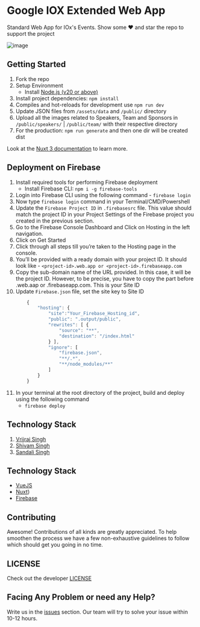 # Google IOX Extended Web App
Standard Web App for IOx's Events.
Show some ❤️ and star the repo to support the project

![image](https://github.com/vrijraj/iox24-webapp/assets/10599101/f8bbafd3-7cd0-4401-a4ba-ed788b3df5bd)

## Getting Started
1. Fork the repo
1. Setup Environment
    - Install [Node.js (v20 or above)](https://nodejs.org/en/download/)
1. Install project dependencies: `npm install` 
1. Compiles and hot-reloads for development use `npm run dev`
1. Update JSON files from `/assets/data` and `/public/` directory
1. Upload all the images related to Speakers, Team and Sponsors in `/public/speakers/` | `/public/team/` with their respective directory
1. For the production: `npm run generate` and then one dir will be created dist

Look at the [Nuxt 3 documentation](https://nuxt.com/docs/getting-started/introduction) to learn more.

## Deployment on Firebase
1. Install required tools for performing Firebase deployment
    - Install Firebase CLI: `npm i -g firebase-tools`
1. Login into Firebase CLI using the following command -  `firebase login`
1. Now type `firebase login` command in your Terminal/CMD/Powershell
1. Update the `Firebase Project ID` in `.firebasesrc` file. This value should match the project ID in your Project Settings of the Firebase project you created in the previous section.
1. Go to the Firebase Console Dashboard and Click on Hosting in the left navigation.
1. Click on Get Started
1. Click through all steps till you’re taken to the Hosting page in the console.
1. You’ll be provided with a ready domain with your project ID. It should look like - `<project-id>.web.app or <project-id>.firebaseapp.com`
1. Copy the sub-domain name of the URL provided. In this case, it will be the project ID. However, to be precise, you have to copy the part before .web.aap or .firebaseapp.com. This is your Site ID
1. Update `Firebase.json` file, set the site key to Site ID
    ```js
        {
            "hosting": {
                "site":"Your_Firebase_Hosting_id",
                "public": ".output/public",
                "rewrites": [ {
                    "source": "**",
                    "destination": "/index.html"
                } ],
                "ignore": [
                    "firebase.json",
                    "**/.*",
                    "**/node_modules/**"
                ]
            }
        }
    ```
1. In your terminal at the root directory of the project,  build and deploy using the following command     
    - `firebase deploy`

## Technology Stack
1. [Vrijraj Singh](https://vrijraj.xyz/)
2. [Shivam Singh](https://shivam.live/)
3. [Sandali Singh](https://sandali.xyz/)

## Technology Stack

* [VueJS](https://vuejs.org/)
* [Nuxt](https://nuxt.com/))
* [Firebase](https://firebase.google.com/)


## Contributing

Awesome! Contributions of all kinds are greatly appreciated. To help smoothen the process we have a few non-exhaustive guidelines to follow which should get you going in no time.

## LICENSE
Check out the developer [LICENSE](https://github.com/oss-labs/iox24-webapp/blob/main/LICENSE)

## Facing Any Problem or need any Help?
Write us in the [issues](https://github.com/vrijraj/oss-labs/iox24-webapp/issues) section. Our team will try to solve your issue within 10-12 hours.<be>
